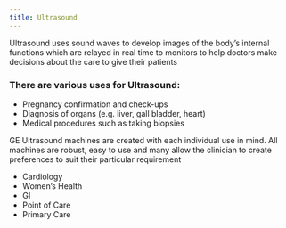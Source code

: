 ```yaml
---
title: Ultrasound
---
```

Ultrasound uses sound waves to develop images of the body’s internal functions which are relayed in real time to monitors to help doctors make decisions about the care to give their patients

### There are various uses for Ultrasound:
              
* Pregnancy confirmation and check-ups
* Diagnosis of organs (e.g. liver, gall bladder, heart)
* Medical procedures such as taking biopsies        

GE Ultrasound machines are created with each individual use in mind. All machines are robust, easy to use and many allow the clinician to create preferences to suit their particular requirement

* Cardiology
* Women’s Health
* GI
* Point of Care
* Primary Care
